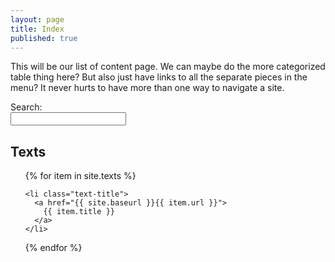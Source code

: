 ```yaml
---
layout: page
title: Index
published: true
---
```


This will be our list of content page. We can maybe do the more categorized table thing here? But also just have links to all the separate pieces in the menu? It never hurts to have more than one way to navigate a site.

<form id="site_search">
<div>Search:</div>
<input id="search" type="text"/>
</form>


<div id="results"></div>
<ul id="search_results"></ul>
<script src="{{site.baseurl}}/assets/js/elasticlunr.min.js"></script>
<script src="https://ajax.googleapis.com/ajax/libs/jquery/1.11.3/jquery.min.js"></script>
<script src="{{site.baseurl}}/assets/js/search.js"></script>

<div class="toc">
  <h2>Texts</h2>
  <ul class="texts">
  {% for item in site.texts %}
  
    <li class="text-title">
      <a href="{{ site.baseurl }}{{ item.url }}">
        {{ item.title }}
      </a>
    </li>
  {% endfor %}
  </ul>
</div>